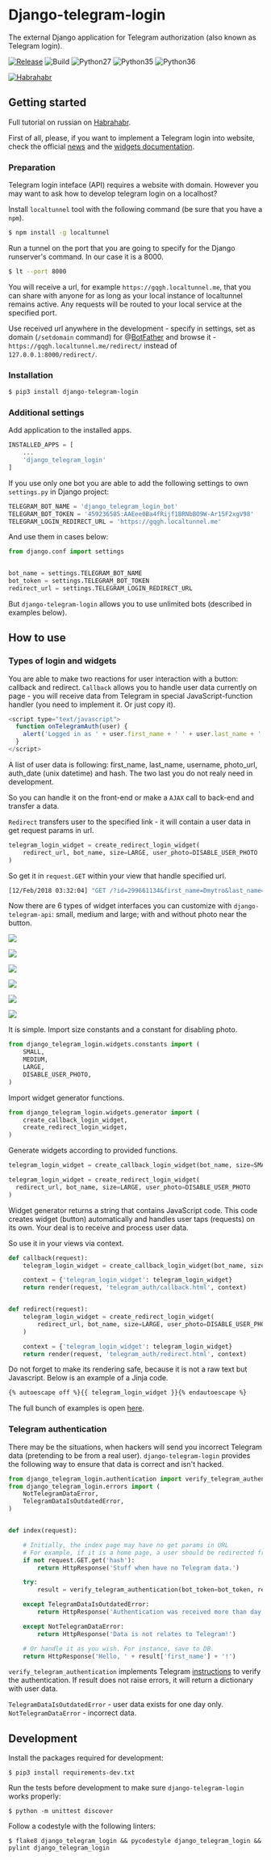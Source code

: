 # Django-telegram-login

The external Django application for Telegram authorization (also known as Telegram login).

[![Release](https://img.shields.io/github/release/dmytrostriletskyi/django-telegram-login.svg)](https://github.com/dmytrostriletskyi/django-telegram-login/releases)
![Build](https://api.travis-ci.org/dmytrostriletskyi/django-telegram-login.svg?branch=develop)
![Python27](https://img.shields.io/badge/Python-2.7-brightgreen.svg)
![Python35](https://img.shields.io/badge/Python-3.5-brightgreen.svg)
![Python36](https://img.shields.io/badge/Python-3.6-brightgreen.svg)

[![Habrahabr](https://habrahabr.ru/post/348952/)](https://habrahabr.ru/post/348952/)

## Getting started

Full tutorial on russian on [Habrahabr](https://habrahabr.ru/post/348952).

First of all, please, if you want to implement a Telegram login into website, check the official [news](https://telegram.org/blog/login) and the [widgets documentation](https://core.telegram.org/widgets/login).

### Preparation

Telegram login inteface (API) requires a website with domain. However you may want to ask how to develop telegram login on a localhost?

Install `localtunnel` tool with the following command (be sure that you have a `npm`).

```bash
$ npm install -g localtunnel
```

Run a tunnel on the port that you are going to specify for the Django runserver's command. In our case it is a 8000.

```bash
$ lt --port 8000
```

You will receive a url, for example `https://gqgh.localtunnel.me`, that you can share with anyone for as long as your local instance of localtunnel remains active. Any requests will be routed to your local service at the specified port.

Use received url anywhere in the development - specify in settings, set as domain (`/setdomain` command) for @[BotFather](t.me/BotFather) and
browse it - `https://gqgh.localtunnel.me/redirect/` instead of `127.0.0.1:8000/redirect/`.

### Installation

```bash
$ pip3 install django-telegram-login
```

### Additional settings

Add application to the installed apps.

```python
INSTALLED_APPS = [
    ...
    'django_telegram_login'
]
```

If you use only one bot you are able to add the following settings to own `settings.py` in Django project:

```python
TELEGRAM_BOT_NAME = 'django_telegram_login_bot'
TELEGRAM_BOT_TOKEN = '459236585:AAEee0Ba4fRijf1BRNbBO9W-Ar15F2xgV98'
TELEGRAM_LOGIN_REDIRECT_URL = 'https://gqgh.localtunnel.me'
```

And use them in cases below:

```python
from django.conf import settings


bot_name = settings.TELEGRAM_BOT_NAME
bot_token = settings.TELEGRAM_BOT_TOKEN
redirect_url = settings.TELEGRAM_LOGIN_REDIRECT_URL
```

But `django-telegram-login` allows you to use unlimited bots (described in examples below).

## How to use

### Types of login and widgets

You are able to make two reactions for user interaction with a button: callback and redirect.
`Callback` allows you to handle user data currently on page - you will receive data from Telegram in special JavaScript-function handler (you need to implement it. Or just copy it).

```javascript
<script type="text/javascript">
  function onTelegramAuth(user) {
    alert('Logged in as ' + user.first_name + ' ' + user.last_name + '!');
  }
</script>
```

A list of user data is following: first_name, last_name, username, photo_url, auth_date (unix datetime) and hash. The two last you do not realy need in development.

So you can handle it on the front-end or make a `AJAX` call to back-end and transfer a data.

`Redirect` transfers user to the specified link - it will contain a user data in get request params in url.

```python
telegram_login_widget = create_redirect_login_widget(
    redirect_url, bot_name, size=LARGE, user_photo=DISABLE_USER_PHOTO
)
```

So get it in `request.GET` within your view that handle specified url.

```bash
[12/Feb/2018 03:32:04] "GET /?id=299661134&first_name=Dmytro&last_name=Striletskyi&username=dmytrostriletskyi&photo_url=https%3A%2F%2Ft.me%2Fi%2Fuserpic%2F320%2Fdmytrostriletskyi.jpg&auth_date=1518406180&hash=f5cd61a87131fcf51fc745d465a36bdcc58db4175ccac7c5afbf641359f55807 HTTP/1.1" 200 14
```

Now there are 6 types of widget interfaces you can customize with `django-telegram-api`: small, medium and large; with and without photo near the button.

![](https://habrastorage.org/webt/lh/xz/hw/lhxzhwrligxu4rsm-voqb2xovee.png)

![](https://habrastorage.org/webt/_d/g_/eu/_dg_eu-vtcl3ezdko0qyih_lf7k.png)

![](https://habrastorage.org/webt/3x/ed/ku/3xedkuddyzwt5d9zdvbupelrhn4.png)

![](https://habrastorage.org/webt/un/bv/ec/unbveca7gdzzeiwv2jhhwajdnvm.png)

![](https://habrastorage.org/webt/s7/ps/h5/s7psh5amj5a7fnndlw9bkl7otx8.png)

![](https://habrastorage.org/webt/y0/ef/u3/y0efu36pcmghb60kukbf8sw2yjk.png)

It is simple. Import size constants and a constant for disabling photo.

```python
from django_telegram_login.widgets.constants import (
    SMALL, 
    MEDIUM, 
    LARGE,
    DISABLE_USER_PHOTO,
)
```

Import widget generator functions.

```python
from django_telegram_login.widgets.generator import (
    create_callback_login_widget,
    create_redirect_login_widget,
)
```

Generate widgets according to provided functions.

```python
telegram_login_widget = create_callback_login_widget(bot_name, size=SMALL)

telegram_login_widget = create_redirect_login_widget(
  redirect_url, bot_name, size=LARGE, user_photo=DISABLE_USER_PHOTO
)
```

Widget generator returns a string that contains JavaScript code. This code creates widget (button) automatically and handles user taps (requests) on its own. Your deal is to receive and process user data.

So use it in your views via context.

```python
def callback(request):
    telegram_login_widget = create_callback_login_widget(bot_name, size=SMALL)

    context = {'telegram_login_widget': telegram_login_widget}
    return render(request, 'telegram_auth/callback.html', context)


def redirect(request):
    telegram_login_widget = create_redirect_login_widget(
        redirect_url, bot_name, size=LARGE, user_photo=DISABLE_USER_PHOTO
    )

    context = {'telegram_login_widget': telegram_login_widget}
    return render(request, 'telegram_auth/redirect.html', context)
```

Do not forget to make its rendering safe, because it is not a raw text but Javascript. Below is an example of a Jinja code.

```html
{% autoescape off %}{{ telegram_login_widget }}{% endautoescape %}
```

The full bunch of examples is open [here](https://github.com/dmytrostriletskyi/django-telegram-login/tree/develop/examples).

### Telegram authentication

There may be the situations, when hackers will send you incorrect Telegram data (pretending to be from a real user).
`django-telegram-login` provides the following way to ensure that data is correct and isn't hacked.

```python
from django_telegram_login.authentication import verify_telegram_authentication
from django_telegram_login.errors import (
    NotTelegramDataError, 
    TelegramDataIsOutdatedError,
)


def index(request):

    # Initially, the index page may have no get params in URL
    # For example, if it is a home page, a user should be redirected from the widget
    if not request.GET.get('hash'):
        return HttpResponse('Stuff when have no Telegram data.')

    try:
        result = verify_telegram_authentication(bot_token=bot_token, request_data=request.GET)

    except TelegramDataIsOutdatedError:
        return HttpResponse('Authentication was received more than day ago.')

    except NotTelegramDataError:
        return HttpResponse('Data is not relates to Telegram!')

    # Or handle it as you wish. For instance, save to DB.
    return HttpResponse('Hello, ' + result['first_name'] + '!')
```

`verify_telegram_authentication` implements Telegram [instructions](https://core.telegram.org/widgets/login#checking-authorizations) to verify the authentication. If result does not raise errors, it will return a dictionary with user data.

`TelegramDataIsOutdatedError` - user data exists for one day only.
`NotTelegramDataError` - incorrect data.

## Development

Install the packages required for development:

```
$ pip3 install requirements-dev.txt
```

Run the tests before development to make sure `django-telegram-login` works properly:

```
$ python -m unittest discover
```

Follow a codestyle with the following linters:

```
$ flake8 django_telegram_login && pycodestyle django_telegram_login && pylint django_telegram_login
```
